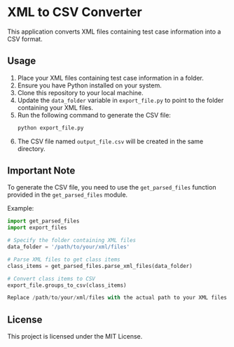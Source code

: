 # XML to CSV Converter

This application converts XML files containing test case information into a CSV format.

## Usage

1. Place your XML files containing test case information in a folder.
2. Ensure you have Python installed on your system.
3. Clone this repository to your local machine.
4. Update the `data_folder` variable in `export_file.py` to point to the folder containing your XML files.
5. Run the following command to generate the CSV file:
    ```bash
    python export_file.py
    ```
6. The CSV file named `output_file.csv` will be created in the same directory.

## Important Note

To generate the CSV file, you need to use the `get_parsed_files` function provided in the `get_parsed_files` module.

Example:

```python
import get_parsed_files
import export_files

# Specify the folder containing XML files
data_folder = '/path/to/your/xml/files'

# Parse XML files to get class items
class_items = get_parsed_files.parse_xml_files(data_folder)

# Convert class items to CSV
export_file.groups_to_csv(class_items)

Replace /path/to/your/xml/files with the actual path to your XML files folder.
```

## License
This project is licensed under the MIT License.
